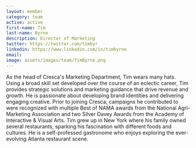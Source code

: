 ```yaml
---
layout: member
category: team
active: active
first-name: Tim
last-name: Byrne
description: Director of Marketing
twitter: https://twitter.com/timbyr
linkedin: https://www.linkedin.com/in/timbyrne
email:
image: assets/images/team/TimByrne.png
---
```

As the head of Cresca's Marketing Department, Tim wears many hats. Using a broad skill set developed over the course of an eclectic career, Tim provides strategic solutions and marketing guidance that drive revenue and growth. He is passionate about developing brand identities and delivering engaging creative. Prior to joining Cresca, campaigns he contributed to were recognized with multiple Best of NAMA awards from the National Agri-Marketing Association and two Silver Davey Awards from the Academy of Interactive & Visual Arts. Tim grew up in New York where his family owned several restaurants, sparking his fascination with different foods and cultures. He is a self-professed gastronome who enjoys exploring the ever-evolving Atlanta restaurant scene.
